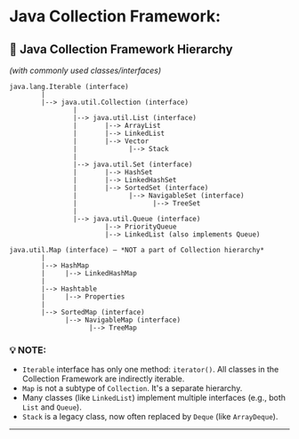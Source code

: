 # Java Collection Framework:
## 🧭 **Java Collection Framework Hierarchy**  
*(with commonly used classes/interfaces)*

```
java.lang.Iterable (interface)
        |
        |--> java.util.Collection (interface)
                |
                |--> java.util.List (interface)
                |       |--> ArrayList
                |       |--> LinkedList
                |       |--> Vector
                |             |--> Stack
                |
                |--> java.util.Set (interface)
                |       |--> HashSet
                |       |--> LinkedHashSet
                |       |--> SortedSet (interface)
                |             |--> NavigableSet (interface)
                |                   |--> TreeSet
                |
                |--> java.util.Queue (interface)
                        |--> PriorityQueue
                        |--> LinkedList (also implements Queue)

java.util.Map (interface) – *NOT a part of Collection hierarchy*
        |
        |--> HashMap
        |     |--> LinkedHashMap
        |
        |--> Hashtable
        |     |--> Properties
        |
        |--> SortedMap (interface)
              |--> NavigableMap (interface)
                    |--> TreeMap
```

### 💡 NOTE:
- `Iterable` interface has only one method: `iterator()`. All classes in the Collection Framework are indirectly iterable.
- `Map` is not a subtype of `Collection`. It's a separate hierarchy.
- Many classes (like `LinkedList`) implement multiple interfaces (e.g., both `List` and `Queue`).
- `Stack` is a legacy class, now often replaced by `Deque` (like `ArrayDeque`).

---

